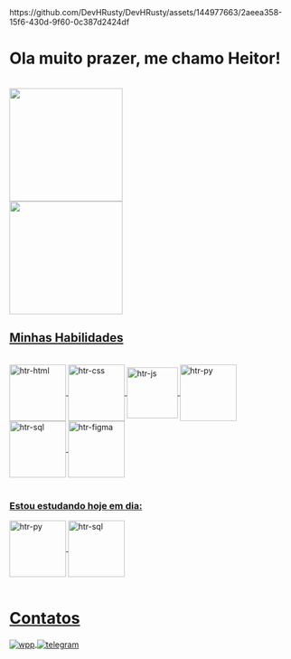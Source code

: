 <div>
    https://github.com/DevHRusty/DevHRusty/assets/144977663/2aeea358-15f6-430d-9f60-0c387d2424df
  <h1>Ola muito prazer, me chamo Heitor!</h1><br>
    <a href="https://github.com/DevHRusty/github-readme-stats">
      <img height=200 align="center" src="https://github-readme-stats.vercel.app/api?username=DevHRusty&theme=dark" /><br>
    <a href="https://github.com/DevHRusty/convoychat">
      <img height=200 align="center" src="https://github-readme-stats.vercel.app/api/top-langs?username=DevHRusty&layout=compact&langs_count=8&card_width=320&theme=dark" />
</div>
      <h2>Minhas Habilidades</h2><br>
<div style="display: center">
  <img align="center" height=100 alt="htr-html" src="https://cdn.jsdelivr.net/gh/devicons/devicon/icons/html5/html5-original-wordmark.svg" />
    <img align="center" height=100 alt="htr-css" src="https://cdn.jsdelivr.net/gh/devicons/devicon/icons/css3/css3-original-wordmark.svg" />
      <img align="center" height=90 alt="htr-js" src="https://cdn.jsdelivr.net/gh/devicons/devicon/icons/javascript/javascript-original.svg" />
        <img align="center" height=100 alt="htr-py" src="https://cdn.jsdelivr.net/gh/devicons/devicon/icons/python/python-original-wordmark.svg" />
          <img align="center" height=100 alt="htr-sql" src="https://cdn.jsdelivr.net/gh/devicons/devicon/icons/mysql/mysql-original-wordmark.svg" />
            <img align="center" height=100 alt="htr-figma" src="https://cdn.jsdelivr.net/gh/devicons/devicon/icons/figma/figma-original.svg" />
</div><br>
  <h3>Estou estudando hoje em dia: </h3>
<div>
  <img align="center" height=100 alt="htr-py" src="https://cdn.jsdelivr.net/gh/devicons/devicon/icons/python/python-original-wordmark.svg" />
    <img align="center" height=100 alt="htr-sql" src="https://cdn.jsdelivr.net/gh/devicons/devicon/icons/mysql/mysql-original-wordmark.svg" />
</div><br>
      <h1>Contatos</h1>
<div>
<a href="https://wa.me/5511947755822">
  <img alt="wpp" align="center" src="https://img.shields.io/badge/WhatsApp-25D366?style=for-the-badge&logo=whatsapp&logoColor=black">
    <a href="https://t.me/DevHRusty">
      <img alt="telegram" align="center" src="https://img.shields.io/badge/Telegram-2CA5E0?style=for-the-badge&logo=telegram&logoColor=white">
    </div>
